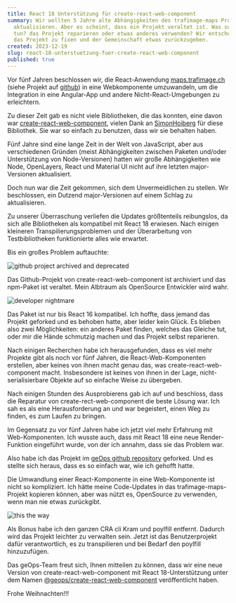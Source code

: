 ```yaml
---
title: React 18 Unterstützung für create-react-web-component
summary: Wir wollten 5 Jahre alte Abhängigkeiten des trafimage-maps Projekts
  aktualisieren. Aber es scheint, dass ein Projekt veraltet ist. Was sollen wir
  tun? das Projekt reparieren oder etwas anderes verwenden? Wir entscheiden uns,
  das Projekt zu fixen und der Gemeinschaft etwas zurückzugeben.
created: 2023-12-19
slug: react-18-unterstuetzung-fuer-create-react-web-component
published: true
---
```

Vor fünf Jahren beschlossen wir, die React-Anwendung [maps.trafimage.ch](https://maps.trafimage.ch) (siehe Projekt auf [github](https://github.com/geops/trafimage-maps)) in eine Webkomponente umzuwandeln, um die Integration in eine Angular-App und andere Nicht-React-Umgebungen zu erleichtern. 

Zu dieser Zeit gab es nicht viele Bibliotheken, die das konnten, eine davon war 
[create-react-web-component](https://www.npmjs.com/package/create-react-web-component), vielen Dank an [SimonHoiberg](https://github.com/SimonHoiberg) für diese Bibliothek. Sie war so einfach zu benutzen, dass wir sie behalten haben.

Fünf Jahre sind eine lange Zeit in der Welt von JavaScript, aber aus verschiedenen Gründen (meist Abhängigkeiten zwischen Paketen und/oder Unterstützung von Node-Versionen) hatten wir große Abhängigkeiten wie Node, OpenLayers, React und Material UI nicht auf ihre letzten major-Versionen aktualisiert.

Doch nun war die Zeit gekommen, sich dem Unvermeidlichen zu stellen. Wir beschlossen, ein Dutzend major-Versionen auf einem Schlag zu aktualisieren.

Zu unserer Überraschung verliefen die Updates größtenteils reibungslos, da sich alle Bibliotheken als kompatibel mit React 18 erwiesen. Nach einigen kleineren Transpilierungsproblemen und der Überarbeitung von Testbibliotheken funktionierte alles wie erwartet.

Bis ein großes Problem auftauchte:

![github project archived and deprecated](/images/blog/react-18-support-for-create-react-web-component/github-deprecated.png "github project archived and deprecated")

Das Github-Projekt von create-react-web-component ist archiviert und das npm-Paket ist veraltet. Mein Albtraum als OpenSource Entwickler wird wahr.

![developer nightmare](/images/blog/react-18-support-for-create-react-web-component/dev-nightmare.gif "developer nightmare")

Das Paket ist nur bis React 16 kompatibel. Ich hoffte, dass jemand das Projekt geforked und es behoben hatte, aber leider kein Glück. Es blieben also zwei Möglichkeiten: ein anderes Paket finden, welches das Gleiche tut, oder mir die Hände schmutzig machen und das Projekt selbst reparieren.

Nach einigen Recherchen habe ich herausgefunden, dass es viel mehr Projekte gibt als noch vor fünf Jahren, die React-Web-Komponenten erstellen, aber keines von ihnen macht genau das, was create-react-web-component macht. Insbesondere ist keines von ihnen in der Lage, nicht-serialisierbare Objekte auf so einfache Weise zu übergeben.

Nach einigen Stunden des Ausprobierens gab ich auf und beschloss, dass die Reparatur von create-rect-web-component die beste Lösung war. Ich sah es als eine Herausforderung an und war begeistert, einen Weg zu finden, es zum Laufen zu bringen.

Im Gegensatz zu vor fünf Jahren habe ich jetzt viel mehr Erfahrung mit Web-Komponenten. Ich wusste auch, dass mit React 18 eine neue Render-Funktion eingeführt wurde, von der ich annahm, dass sie das Problem war.

Also habe ich das Projekt im [geOps github repository](https://github.com/geops/create-react-web-component) geforked. Und es stellte sich heraus, dass es so einfach war, wie ich gehofft hatte.

Die Umwandlung einer React-Komponente in eine Web-Komponente ist nicht so kompliziert. Ich hätte meine Code-Updates in das trafimage-maps-Projekt kopieren können, aber was nützt es, OpenSource zu verwenden, wenn man nie etwas zurückgibt.

![this the way](/images/blog/react-18-support-for-create-react-web-component/this-is-the-way.webp "this is the way")

Als Bonus habe ich den ganzen CRA cli Kram und poylfill entfernt. Dadurch wird das Projekt leichter zu verwalten sein. Jetzt ist das Benutzerprojekt dafür verantwortlich, es zu transpilieren und bei Bedarf den poylfill hinzuzufügen.

Das geOps-Team freut sich, Ihnen mitteilen zu können, dass wir eine neue Version von create-react-web-component mit React 18-Unterstützung unter dem Namen [@geops/create-react-web-component](https://www.npmjs.com/package/@geops/create-react-web-component) veröffentlicht haben. 

Frohe Weihnachten!!!
